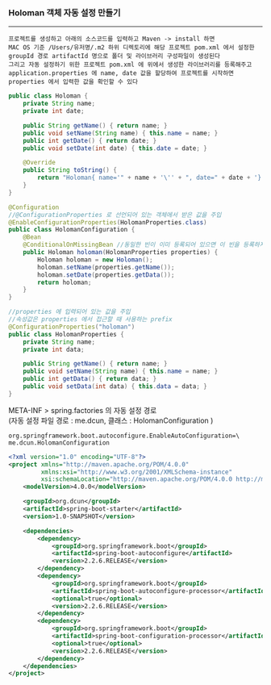 ### Holoman 객체 자동 설정 만들기

---

    프로젝트를 생성하고 아래의 소스코드를 입력하고 Maven -> install 하면
    MAC OS 기준 /Users/유저명/.m2 하위 디렉토리에 해당 프로젝트 pom.xml 에서 설정한
    groupId 경로 artifactId 명으로 폴더 및 라이브러리 구성파일이 생성된다
    그리고 자동 설정하기 위한 프로젝트 pom.xml 에 위에서 생성한 라이브러리를 등록해주고
    application.properties 에 name, date 값을 할당하여 프로젝트를 시작하면
    properties 에서 입력한 값을 확인할 수 있다

```java
public class Holoman {
    private String name;
    private int date;

    public String getName() { return name; }
    public void setName(String name) { this.name = name; }
    public int getDate() { return date; }
    public void setDate(int date) { this.date = date; }

    @Override
    public String toString() {
        return "Holoman{ name='" + name + '\'' + ", date=" + date + '}';
    }
}

@Configuration
//@ConfigurationProperties 로 선언되어 있는 객체에서 받은 값을 주입
@EnableConfigurationProperties(HolomanProperties.class)
public class HolomanConfiguration {
    @Bean
    @ConditionalOnMissingBean //동일한 빈이 이미 등록되어 있으면 이 빈을 등록하지 않도록 하는 어노테이션
    public Holoman holoman(HolomanProperties properties) {
        Holoman holoman = new Holoman();
        holoman.setName(properties.getName());
        holoman.setDate(properties.getData());
        return holoman;
    }
}

//properties 에 입력되어 있는 값을 주입
//속성값은 properties 에서 접근할 때 사용하는 prefix
@ConfigurationProperties("holoman")
public class HolomanProperties {
    private String name;
    private int data;

    public String getName() { return name; }
    public void setName(String name) { this.name = name; }
    public int getData() { return data; }
    public void setData(int data) { this.data = data; }
}
```

META-INF > spring.factories 의 자동 설정 경로  
(자동 설정 파일 경로 : me.dcun, 클래스 : HolomanConfiguration )

```properties
org.springframework.boot.autoconfigure.EnableAutoConfiguration=\
me.dcun.HolomanConfiguration
```

```xml
<?xml version="1.0" encoding="UTF-8"?>
<project xmlns="http://maven.apache.org/POM/4.0.0"
         xmlns:xsi="http://www.w3.org/2001/XMLSchema-instance"
         xsi:schemaLocation="http://maven.apache.org/POM/4.0.0 http://maven.apache.org/xsd/maven-4.0.0.xsd">
    <modelVersion>4.0.0</modelVersion>

    <groupId>org.dcun</groupId>
    <artifactId>spring-boot-starter</artifactId>
    <version>1.0-SNAPSHOT</version>

    <dependencies>
        <dependency>
            <groupId>org.springframework.boot</groupId>
            <artifactId>spring-boot-autoconfigure</artifactId>
            <version>2.2.6.RELEASE</version>
        </dependency>
        <dependency>
            <groupId>org.springframework.boot</groupId>
            <artifactId>spring-boot-autoconfigure-processor</artifactId>
            <optional>true</optional>
            <version>2.2.6.RELEASE</version>
        </dependency>
        <dependency>
            <groupId>org.springframework.boot</groupId>
            <artifactId>spring-boot-configuration-processor</artifactId>
            <optional>true</optional>
            <version>2.2.6.RELEASE</version>
        </dependency>
    </dependencies>
</project>
```
